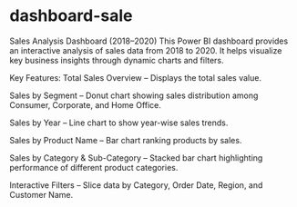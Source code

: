# dashboard-sale
Sales Analysis Dashboard (2018–2020) This Power BI dashboard provides an interactive analysis of sales data from 2018 to 2020. 
It helps visualize key business insights through dynamic charts and filters.

Key Features:
Total Sales Overview – Displays the total sales value.

Sales by Segment – Donut chart showing sales distribution among Consumer, Corporate, and Home Office.

Sales by Year – Line chart to show year-wise sales trends.

Sales by Product Name – Bar chart ranking products by sales.

Sales by Category & Sub-Category – Stacked bar chart highlighting performance of different product categories.

Interactive Filters – Slice data by Category, Order Date, Region, and Customer Name.
